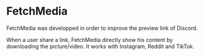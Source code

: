 # FetchMedia
FetchMedia was developped in order to improve the preview link of Discord.

When a user share a link, FetchMedia directly show his content by downloading the picture/video. It works with Instagram, Reddit and TikTok.